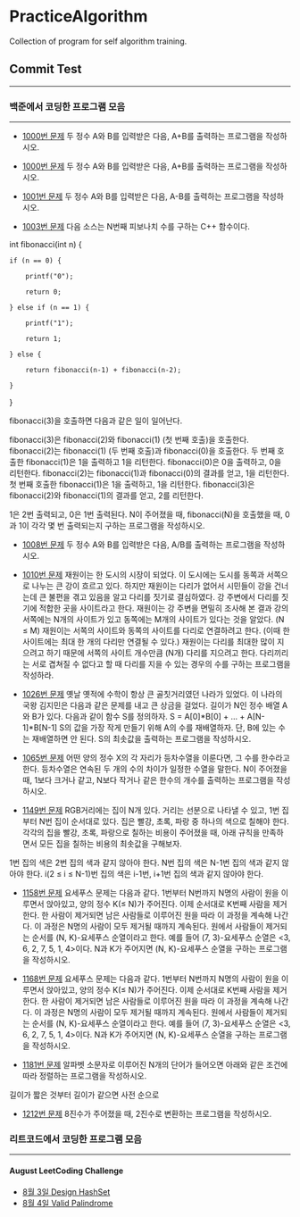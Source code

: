 # PracticeAlgorithm

Collection of program for self algorithm training.

## Commit Test

---

### 백준에서 코딩한 프로그램 모음

---

- [1000번 문제](/baekjoon/1000.cpp)
  두 정수 A와 B를 입력받은 다음, A+B를 출력하는 프로그램을 작성하시오.

- [1000번 문제](/baekjoon/1000.py)
  두 정수 A와 B를 입력받은 다음, A+B를 출력하는 프로그램을 작성하시오.

- [1001번 문제](/baekjoon/1001.py)
  두 정수 A와 B를 입력받은 다음, A-B를 출력하는 프로그램을 작성하시오.

- [1003번 문제](/baekjoon/1003.py)
  다음 소스는 N번째 피보나치 수를 구하는 C++ 함수이다.

int fibonacci(int n) {

    if (n == 0) {

        printf("0");

        return 0;

    } else if (n == 1) {

        printf("1");

        return 1;

    } else {

        return fibonacci(n‐1) + fibonacci(n‐2);

    }

}

fibonacci(3)을 호출하면 다음과 같은 일이 일어난다.

fibonacci(3)은 fibonacci(2)와 fibonacci(1) (첫 번째 호출)을 호출한다.
fibonacci(2)는 fibonacci(1) (두 번째 호출)과 fibonacci(0)을 호출한다.
두 번째 호출한 fibonacci(1)은 1을 출력하고 1을 리턴한다.
fibonacci(0)은 0을 출력하고, 0을 리턴한다.
fibonacci(2)는 fibonacci(1)과 fibonacci(0)의 결과를 얻고, 1을 리턴한다.
첫 번째 호출한 fibonacci(1)은 1을 출력하고, 1을 리턴한다.
fibonacci(3)은 fibonacci(2)와 fibonacci(1)의 결과를 얻고, 2를 리턴한다.

1은 2번 출력되고, 0은 1번 출력된다. N이 주어졌을 때, fibonacci(N)을 호출했을 때, 0과 1이 각각 몇 번 출력되는지 구하는 프로그램을 작성하시오.

- [1008번 문제](/baekjoon/1008.c)
  두 정수 A와 B를 입력받은 다음, A/B를 출력하는 프로그램을 작성하시오.

- [1010번 문제](/baekjoon/1010.py)
  재원이는 한 도시의 시장이 되었다. 이 도시에는 도시를 동쪽과 서쪽으로 나누는 큰 강이 흐르고 있다. 하지만 재원이는 다리가 없어서 시민들이 강을 건너는데 큰 불편을 겪고 있음을 알고 다리를 짓기로 결심하였다. 강 주변에서 다리를 짓기에 적합한 곳을 사이트라고 한다. 재원이는 강 주변을 면밀히 조사해 본 결과 강의 서쪽에는 N개의 사이트가 있고 동쪽에는 M개의 사이트가 있다는 것을 알았다. (N ≤ M)
  재원이는 서쪽의 사이트와 동쪽의 사이트를 다리로 연결하려고 한다. (이때 한 사이트에는 최대 한 개의 다리만 연결될 수 있다.) 재원이는 다리를 최대한 많이 지으려고 하기 때문에 서쪽의 사이트 개수만큼 (N개) 다리를 지으려고 한다. 다리끼리는 서로 겹쳐질 수 없다고 할 때 다리를 지을 수 있는 경우의 수를 구하는 프로그램을 작성하라.

- [1026번 문제](/baekjoon/1026.py)
  옛날 옛적에 수학이 항상 큰 골칫거리였던 나라가 있었다. 이 나라의 국왕 김지민은 다음과 같은 문제를 내고 큰 상금을 걸었다.
  길이가 N인 정수 배열 A와 B가 있다. 다음과 같이 함수 S를 정의하자.
  S = A[0]*B[0] + ... + A[N-1]*B[N-1]
  S의 값을 가장 작게 만들기 위해 A의 수를 재배열하자. 단, B에 있는 수는 재배열하면 안 된다.
  S의 최솟값을 출력하는 프로그램을 작성하시오.

- [1065번 문제](/baekjoon/1065.py)
  어떤 양의 정수 X의 각 자리가 등차수열을 이룬다면, 그 수를 한수라고 한다. 등차수열은 연속된 두 개의 수의 차이가 일정한 수열을 말한다. N이 주어졌을 때, 1보다 크거나 같고, N보다 작거나 같은 한수의 개수를 출력하는 프로그램을 작성하시오.

- [1149번 문제](/baekjoon/1149.py)
  RGB거리에는 집이 N개 있다. 거리는 선분으로 나타낼 수 있고, 1번 집부터 N번 집이 순서대로 있다.
  집은 빨강, 초록, 파랑 중 하나의 색으로 칠해야 한다. 각각의 집을 빨강, 초록, 파랑으로 칠하는 비용이 주어졌을 때, 아래 규칙을 만족하면서 모든 집을 칠하는 비용의 최솟값을 구해보자.

1번 집의 색은 2번 집의 색과 같지 않아야 한다.
N번 집의 색은 N-1번 집의 색과 같지 않아야 한다.
i(2 ≤ i ≤ N-1)번 집의 색은 i-1번, i+1번 집의 색과 같지 않아야 한다.

- [1158번 문제](/baekjoon/1158.cpp)
  요세푸스 문제는 다음과 같다.
  1번부터 N번까지 N명의 사람이 원을 이루면서 앉아있고, 양의 정수 K(≤ N)가 주어진다. 이제 순서대로 K번째 사람을 제거한다. 한 사람이 제거되면 남은 사람들로 이루어진 원을 따라 이 과정을 계속해 나간다. 이 과정은 N명의 사람이 모두 제거될 때까지 계속된다. 원에서 사람들이 제거되는 순서를 (N, K)-요세푸스 순열이라고 한다. 예를 들어 (7, 3)-요세푸스 순열은 <3, 6, 2, 7, 5, 1, 4>이다.
  N과 K가 주어지면 (N, K)-요세푸스 순열을 구하는 프로그램을 작성하시오.

- [1168번 문제](/baekjoon/1168.cpp)
  요세푸스 문제는 다음과 같다.
  1번부터 N번까지 N명의 사람이 원을 이루면서 앉아있고, 양의 정수 K(≤ N)가 주어진다. 이제 순서대로 K번째 사람을 제거한다. 한 사람이 제거되면 남은 사람들로 이루어진 원을 따라 이 과정을 계속해 나간다. 이 과정은 N명의 사람이 모두 제거될 때까지 계속된다. 원에서 사람들이 제거되는 순서를 (N, K)-요세푸스 순열이라고 한다. 예를 들어 (7, 3)-요세푸스 순열은 <3, 6, 2, 7, 5, 1, 4>이다.
  N과 K가 주어지면 (N, K)-요세푸스 순열을 구하는 프로그램을 작성하시오.

- [1181번 문제](/baekjoon/1181.py)
  알파벳 소문자로 이루어진 N개의 단어가 들어오면 아래와 같은 조건에 따라 정렬하는 프로그램을 작성하시오.

길이가 짧은 것부터
길이가 같으면 사전 순으로

- [1212번 문제](/baekjoon/1212.cpp)
  8진수가 주어졌을 때, 2진수로 변환하는 프로그램을 작성하시오.

### 리트코드에서 코딩한 프로그램 모음

---

#### August LeetCoding Challenge

- [8월 3일 Design HashSet](/leetcode/DesignHashSet.py)
- [8월 4일 Valid Palindrome](leetcode/ValidPalindrome.py)
